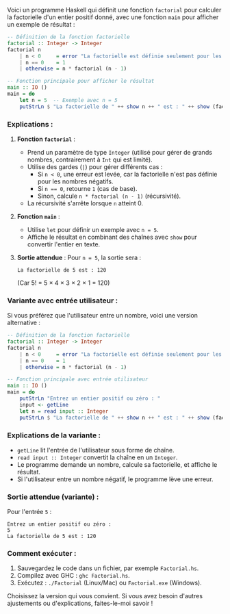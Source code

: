 Voici un programme Haskell qui définit une fonction `factorial` pour calculer la factorielle d'un entier positif donné, avec une fonction `main` pour afficher un exemple de résultat :

```haskell
-- Définition de la fonction factorielle
factorial :: Integer -> Integer
factorial n
    | n < 0     = error "La factorielle est définie seulement pour les entiers positifs ou zéro"
    | n == 0    = 1
    | otherwise = n * factorial (n - 1)

-- Fonction principale pour afficher le résultat
main :: IO ()
main = do
    let n = 5  -- Exemple avec n = 5
    putStrLn $ "La factorielle de " ++ show n ++ " est : " ++ show (factorial n)
```

### Explications :
1. **Fonction `factorial`** :
   - Prend un paramètre de type `Integer` (utilisé pour gérer de grands nombres, contrairement à `Int` qui est limité).
   - Utilise des gardes (`|`) pour gérer différents cas :
     - Si `n < 0`, une erreur est levée, car la factorielle n'est pas définie pour les nombres négatifs.
     - Si `n == 0`, retourne `1` (cas de base).
     - Sinon, calcule `n * factorial (n - 1)` (récursivité).
   - La récursivité s'arrête lorsque `n` atteint 0.

2. **Fonction `main`** :
   - Utilise `let` pour définir un exemple avec `n = 5`.
   - Affiche le résultat en combinant des chaînes avec `show` pour convertir l'entier en texte.

3. **Sortie attendue** :
   Pour `n = 5`, la sortie sera :
   ```
   La factorielle de 5 est : 120
   ```
   (Car 5! = 5 × 4 × 3 × 2 × 1 = 120)

### Variante avec entrée utilisateur :
Si vous préférez que l'utilisateur entre un nombre, voici une version alternative :

```haskell
-- Définition de la fonction factorielle
factorial :: Integer -> Integer
factorial n
    | n < 0     = error "La factorielle est définie seulement pour les entiers positifs ou zéro"
    | n == 0    = 1
    | otherwise = n * factorial (n - 1)

-- Fonction principale avec entrée utilisateur
main :: IO ()
main = do
    putStrLn "Entrez un entier positif ou zéro : "
    input <- getLine
    let n = read input :: Integer
    putStrLn $ "La factorielle de " ++ show n ++ " est : " ++ show (factorial n)
```

### Explications de la variante :
- `getLine` lit l'entrée de l'utilisateur sous forme de chaîne.
- `read input :: Integer` convertit la chaîne en un `Integer`.
- Le programme demande un nombre, calcule sa factorielle, et affiche le résultat.
- Si l'utilisateur entre un nombre négatif, le programme lève une erreur.

### Sortie attendue (variante) :
Pour l'entrée `5` :
```
Entrez un entier positif ou zéro : 
5
La factorielle de 5 est : 120
```

### Comment exécuter :
1. Sauvegardez le code dans un fichier, par exemple `Factorial.hs`.
2. Compilez avec GHC : `ghc Factorial.hs`.
3. Exécutez : `./Factorial` (Linux/Mac) ou `Factorial.exe` (Windows).

Choisissez la version qui vous convient. Si vous avez besoin d'autres ajustements ou d'explications, faites-le-moi savoir !
